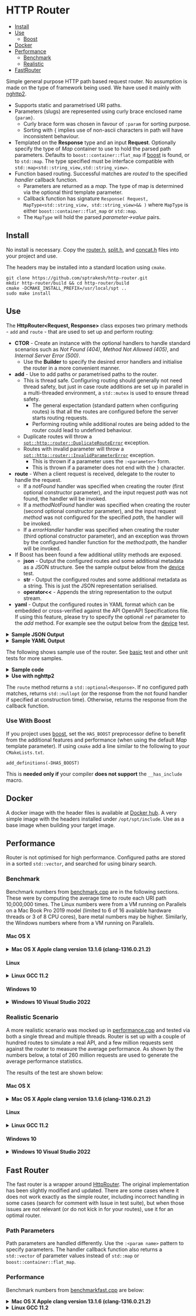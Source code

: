 # HTTP Router

* [Install](#install)
* [Use](#use)
  * [Boost](#use-with-boost) 
* [Docker](#docker)
* [Performance](#performance)
  * [Benchmark](#benchmark)
  * [Realistic](#realistic-scenario)
* [FastRouter](#fast-router)

Simple general purpose HTTP path based request router.  No assumption is made
on the type of framework being used.  We have used it mainly with
[nghttp2](https://www.nghttp2.org/documentation/libnghttp2_asio.html).
* Supports static and parametrised URI paths.
* Parameters (slugs) are represented using curly brace enclosed name `{param}`.
  * Curly brace form was chosen in favour of `:param` for sorting purpose.
  * Sorting with `{` implies use of non-ascii characters in path will have inconsistent behaviour.
* Templated on the **Response** type and an input **Request**.  Optionally
  specify the type of *Map* container to use to hold the parsed path parameters.
  Defaults to `boost::container::flat_map` if [boost](https://boost.org/) is found,
  or to `std::map`.  The type specified must be interface compatible with
  `std::map<std::string_view,std::string_view>`.
* Function based routing.  Successful matches are *routed* to the specified
  *handler* callback function.
  * Parameters are returned as a *map*.  The type of map is determined via the
    optional third template parameter.
  * Callback function has signature `Response( Request, MapType<std::string_view, std::string_view>&& )` 
    where `MapType` is either `boost::container::flat_map` or `std::map`.
  * The `MapType` will hold the parsed *parameter->value* pairs.

## Install
No install is necessary.  Copy the [router.h](src/router.h), [split.h](src/split.h),
and [concat.h](src/concat.h) files into your project and use.

The headers may be installed into a standard location using `cmake`.

```shell
git clone https://github.com/sptrakesh/http-router.git
mkdir http-router/build && cd http-router/build
cmake -DCMAKE_INSTALL_PREFIX=/usr/local/spt ..
sudo make install
```

## Use
The **HttpRouter<Request, Response>** class exposes two primary methods - 
`add` and `route` - that are used to set up and perform routing:
* **CTOR** - Create an instance with the optional handlers to handle standard
  scenarios such as *Not Found (404)*, *Method Not Allowed (405)*, and
  *Internal Server Error (500)*. 
  * Use the **Builder** to specify the desired error handlers and initialise the
    router in a more convenient manner.
* **add** - Use to add paths or parametrised paths to the router.
  * This is thread safe.  Configuring routing should generally not need
  thread safety, but just in case route additions are set up in parallel in a
  multi-threaded environment, a `std::mutex` is used to ensure thread safety.
    * The general expectation (standard pattern when configuring routes) is
      that all the routes are configured before the server starts routing requests.
    * Performing routing while additional routes are being added to the router
      could lead to undefined behaviour.
  * Duplicate routes will throw a [`spt::http::router::DuplicateRouteError`](src/error.h) exception.
  * Routes with invalid parameter will throw a [`spt::http::router::InvalidParameterError`](src/error.h) exception.
    * This is thrown if a parameter uses the `:<parameter>` form. 
    * This is thrown if a parameter does not end with the `}` character.
* **route** - When a client request is received, delegate to the router to handle
  the request.
  * If a *notFound* handler was specified when creating the router (first optional
    constructor parameter), and the input request *path* was not found, the
    handler will be invoked.
  * If a *methodNotFound* handler was specified when creating the router (second
    optional constructor parameter), and the input request *method* was not
    configured for the specified *path*, the handler will be invoked.
  * If a *errorHandler* handler was specified when creating the router (third
    optional constructor parameter), and an exception was thrown by the configured
    handler function for the *method:path*, the handler will be invoked.
* If Boost has been found a few additional utility methods are exposed.
  * **json** - Output the configured routes and some additional metadata as a
    JSON structure.  See the sample output below from the [device](test/device.cpp) test.
  * **str** - Output the configured routes and some additional metadata as a string.
  This is just the JSON representation serialised.
  * **operator<<** - Appends the string representation to the output stream.
* **yaml** - Output the configured routes in YAML format which can be embedded
  or cross-verified against the API OpenAPI Specifications file.  If using this
  feature, please try to specify the optional `ref` parameter to the *add* method.
  For example see the output below from the [device](test/device.cpp) test.

<details>
  <summary><strong>Sample JSON Output</strong></summary>

```json
{
  "paths": [
    {
      "path": "/device/sensor/",
      "methods": ["POST", "GET"]
    },
    {
      "path": "/device/sensor/count/references/{id}",
      "methods": ["GET"]
    },
    {
      "path": "/device/sensor/customer/code/{code}",
      "methods": ["GET"]
    },
    {
      "path": "/device/sensor/facility/id/{id}",
      "methods": ["GET"]
    },
    {
      "path": "/device/sensor/history/document/{id}",
      "methods": ["GET"]
    },
    {
      "path": "/device/sensor/history/summary/{id}",
      "methods": ["GET"]
    },
    {
      "path": "/device/sensor/id/{id}",
      "methods": ["PUT", "GET", "DELETE"]
    },
    {
      "path": "/device/sensor/identifier/{identifier}",
      "methods": ["GET"]
    },
    {
      "path": "/device/sensor/{property}/between/{start}/{end}",
      "methods": ["GET"]
    }
  ],
  "total": 9,
  "static": 1,
  "dynamic": 8
}
```
</details>
<details>
  <summary><strong>Sample YAML Output</strong></summary>

```yaml
paths:
  /device/sensor/:
    $ref: "./paths/sensor.yaml#/root"
  /device/sensor/count/references/{id}:
    $ref: "./paths/sensor.yaml#/refcount"
  /device/sensor/customer/code/{code}:
    $ref: "./paths/sensor.yaml#/customer"
  /device/sensor/facility/id/{id}:
    $ref: "./paths/sensor.yaml#/facility"
  /device/sensor/history/document/{id}:
    $ref: "./paths/sensor.yaml#/history/document"
  /device/sensor/history/summary/{id}:
    $ref: "./paths/sensor.yaml#/history/summary"
  /device/sensor/id/{id}:
    $ref: "./paths/sensor.yaml#/id"
  /device/sensor/identifier/{identifier}:
    $ref: "./paths/sensor.yaml#/identifier"
  /device/sensor/{property}/between/{start}/{end}:
    $ref: "./paths/sensor.yaml#/between"
```
</details>

The following shows sample use of the router.  See [basic](test/basic.cpp) test
and other unit tests for more samples.

<details>
  <summary><strong>Sample code</strong></summary>

```c++
#include <router/router.h>
// If your project uses boost and has not already included boost::json sources
#include <boost/json/src.hpp>

using namespace std::string_literals;
using namespace std::string_view_literals;

int main()
{
  struct Request
  {
    // pass whatever you need as user data
  } request;
  
  const auto method = "GET"sv;
  spt::http::router::HttpRouter<const Request&, bool> r;
  r.add( "POST"sv, "/device/sensor/"sv, []( const Request&, spt::http::router::HttpRouter<const Request&, bool>::MapType args )
    {
      assert( args.empty() );
      return true;
    } );
    r.add( method, "/device/sensor/"sv, []( const Request&, auto args )
    {
      assert( args.empty() );
      return true;
    } );
    r.add( "PUT"sv, "/device/sensor/id/{id}"sv, []( const Request&, auto args )
    {
      assert( args.size() == 1 );
      assert( args.contains( "id"sv ) );
      return true;
    } );
    r.add( method, "/device/sensor/id/{id}"sv, []( const Request&, auto args )
    {
      assert( args.size() == 1 );
      assert( args.contains( "id"sv ) );
      return true;
    } );
    r.add( method, "/device/sensor/identifier/{identifier}"sv, []( const Request&, auto args )
    {
      assert( args.size() == 1 );
      assert( args.contains( "identifier"sv ) );
      return true;
    } );
    r.add( method, "/device/sensor/customer/code/{code}"sv, []( const Request&, auto args )
    {
      assert( args.size() == 1 );
      assert( args.contains( "code"sv ) );
      return true;
    } );
    r.add( method, "/device/sensor/facility/id/{id}"sv, []( const Request&, auto args )
    {
      assert( args.size() == 1 );
      assert( args.contains( "id"sv ) );
      return true;
    } );
    r.add( method, "/device/sensor/count/references/{id}"sv, []( const Request&, auto args )
    {
      assert( args.size() == 1 );
      assert( args.contains( "id"sv ) );
      return true;
    } );
    r.add( method, "/device/sensor/history/summary/{id}"sv, []( const Request&, auto args )
    {
      assert( args.size() == 1 );
      assert( args.contains( "id"sv ) );
      return true;
    } );
    r.add( method, "/device/sensor/history/document/{id}"sv, []( const Request&, auto args )
    {
      assert( args.size() == 1 );
      assert( args.contains( "id"sv ) );
      return true;
    } );
    r.add( method, "/device/sensor/{property}/between/{start}/{end}"sv, []( const Request&, auto args )
    {
      assert( args.size() == 3 );
      assert( args.contains( "property"sv ) );
      assert( args.contains( "start"sv ) );
      assert( args.contains( "end"sv ) );
      return true;
    } );
  
  std::vector<std::string> urls = 
      {
        "/device/sensor/"s,
        "/device/sensor/id/6230f3069e7c9be9ff4b78a1"s, // id=6230f3069e7c9be9ff4b78a1
        "/device/sensor/identifier/Integration Test Identifier"s, // identifier=Integration Test Identifier
        "/device/sensor/customer/code/int-test"s, // code=int-test
        "/device/sensor/history/summary/6230f3069e7c9be9ff4b78a1"s, // id=6230f3069e7c9be9ff4b78a1
        "/device/sensor/history/document/6230f3069e7c9be9ff4b78a1"s, // id=6230f3069e7c9be9ff4b78a1
        "/device/sensor/count/references/6230f3069e7c9be9ff4b78a1"s, // id=6230f3069e7c9be9ff4b78a1
        "/device/sensor/created/between/2022-03-14T20:11:50.620Z/2022-03-16T20:11:50.620Z"s, // property=created, start=2022-03-14T20:11:50.620Z, end=2022-03-16T20:11:50.620Z
      };
  for ( auto&& url : urls )
  {
    auto resp = r.route( "GET"sv, url, request );
    assert( resp );
    assert( *resp );
  }
  
  auto resp = r.route( "PUT"sv, "/device/sensor/"sv );
  assert( resp );
  assert( !*resp ); // PUT not configured
  
  resp = r.route( "POST"sv, "/device/sensor/history/document/{id}"sv );
  assert( resp );
  assert( !*resp ); // POST not configured
  
  try
  {
    r.add( "PUT"sv, "/device/sensor/id/{id}"sv, []( const Request&, auto args ) { return true; } );
  }
  catch ( const spt::http::router::DuplicateRouteError& e )
  {
    // Will be caught as we registered the same route earlier
    std::cerr << e.what() << '\n';
  }
}
```
</details>

<details>
  <summary><strong>Use with nghttp2</strong></summary>

```c++
#include <nghttp2/asio_http2_server.h>
#include <log/NanoLog.h>
#include <router/router.h>

int main()
{
  struct Request
  {
    explicit Request( const nghttp2::asio_http2::server::request& req ) :
      header{ req.header() }, method{ req.method() },
      path{ req.uri().path }, query{ req.uri().raw_query } {}
      
    nghttp2::asio_http2::header_map header;
    std::string method;
    std::string path;
    std::string query;
    std::shared_ptr<std::string> body{ nullptr };
  };
  
  struct Response
  {
    nghttp2::asio_http2::header_map headers;
    std::string body{ "{}" };
    uint16_t status{ 200 };
    bool compressed{ false };
  };
  
  auto const error404 = []( const Request&, spt::http::router::HttpRouter<const Request&, Response>::MapType ) -> Response
  {
    auto json = R"({"code": 404, "cause": "Not Found"})"s;
    auto headers = nghttp2::asio_http2::header_map{
      { "Access-Control-Allow-Origin", { "*", false} },
      { "Access-Control-Allow-Methods", { "DELETE,GET,OPTIONS,POST,PUT", false } },
      { "Access-Control-Allow-Headers", { "*, authorization", false } },
      { "content-type", { "application/json; charset=utf-8", false } },
      { "content-length", { std::to_string( json.size() ), false } }
    };
    return { std::move( headers ), std::move( json ), 404, false }
  }
  
  auto const error405 - []( const Request&, spt::http::router::HttpRouter<const Request&, Response>::MapType ) -> Response
  {
    auto json = R"({"code": 405, "cause": "Method Not Allowed"})"s;
    auto headers = nghttp2::asio_http2::header_map{
      { "Access-Control-Allow-Origin", { "*", false} },
      { "Access-Control-Allow-Methods", { "DELETE,GET,OPTIONS,POST,PUT", false } },
      { "Access-Control-Allow-Headers", { "*, authorization", false } },
      { "content-type", { "application/json; charset=utf-8", false } },
      { "content-length", { std::to_string( json.size() ), false } }
    };
    return { std::move( headers ), std::move( json ), 405, false }
  }
  
  auto router = spt::http::router::HttpRouter<const Request&, Response>::Builder{}.
    withNotFound( error404 ).withMethodNotAllowed( error405 ).build();
  // set up router as in above sample
  nghttp2::asio_http2::server::http2 server;
  server.num_threads( 8 );
  
  server.handle( "/", [&router](const nghttp2::asio_http2::server::request& req,
        const nghttp2::asio_http2::server::response& res)
  {
    auto request = Request{ req };
    auto response = router.route( request.method, request.path, request );
    assert( response );
    res.write_head( response->status, response->headers );
    res.end( std::move( response->body ) );
  });
  
  boost::system::error_code ec;
  if ( server.listen_and_serve( ec, "0.0.0.0", port, true ) )
  {
    LOG_CRIT << "error: " << ec.message();
    return 1;
  }
}
```

</details>

The `route` method returns a `std::optional<Response>`.  If no configured path
matches, returns `std::nullopt` (or the response from the not found handler if
specified at construction time).  Otherwise, returns the response from the
callback function.

### Use With Boost
If you project uses [boost](https://boost.org/), set the `HAS_BOOST` preprocessor
define to benefit from the additional features and performance (when using the
default *Map* template parameter).  If using `cmake` add a line similar to the 
following to your `CMakeLists.txt`.

```shell
add_definitions(-DHAS_BOOST)
```

This is **needed only if** your compiler **does not support** the `__has_include` macro.

## Docker
A docker image with the header files is available at [Docker hub](https://hub.docker.com/repository/docker/sptrakesh/http-router).
A very simple image with the headers installed under `/opt/spt/include`.  Use
as a base image when building your target image.

## Performance
Router is not optimised for high performance.  Configured paths are stored in
a sorted `std::vector`, and searched for using binary search.

### Benchmark
Benchmark numbers from [benchmark.cpp](performance/benchmark.cpp) are in the following sections.
These were by computing the average time to route each URI path 10,000,000 times.
The Linux numbers were from a VM running on Parallels on a Mac Book Pro 2019 model
(limited to 6 of 16 available hardware threads or 3 of 8 CPU cores), bare metal
numbers may be higher. Similarly, the Windows numbers where from a VM running on Parallels.

#### Mac OS X
<details>
  <summary><strong>Mac OS X Apple clang version 13.1.6 (clang-1316.0.21.2)</strong></summary>

**With std::map**
```shell
[3.38868 million req/sec] for URL: /service/candy/lollipop
[4.25894 million req/sec] for URL: /service/candy/gum
[3.47947 million req/sec] for URL: /service/candy/seg_råtta
[4.30478 million req/sec] for URL: /service/candy/lakrits
[21.0084 million req/sec] for URL: /service/shutdown
[31.4465 million req/sec] for URL: /
[5.40249 million req/sec] for URL: /some_file.html
[5.22193 million req/sec] for URL: /another_file.jpeg
Checksum: 80000000
```

**With boost::container::flat_map**
```shell
[3.99361 million req/sec] for URL: /service/candy/lollipop
[5.29942 million req/sec] for URL: /service/candy/gum
[4.04694 million req/sec] for URL: /service/candy/seg_råtta
[5.21648 million req/sec] for URL: /service/candy/lakrits
[28.9017 million req/sec] for URL: /service/shutdown
[45.6621 million req/sec] for URL: /
[6.10128 million req/sec] for URL: /some_file.html
[5.9312 million req/sec] for URL: /another_file.jpeg
Checksum: 80000000
```
</details>

#### Linux
<details>
  <summary><strong>Linux GCC 11.2</strong></summary>

**With std::map**
```shell
[5.98802 million req/sec] for URL: /service/candy/lollipop
[6.44745 million req/sec] for URL: /service/candy/gum
[6.2461 million req/sec] for URL: /service/candy/seg_råtta
[6.35324 million req/sec] for URL: /service/candy/lakrits
[21.2314 million req/sec] for URL: /service/shutdown
[28.5714 million req/sec] for URL: /
[8.16993 million req/sec] for URL: /some_file.html
[6.93963 million req/sec] for URL: /another_file.jpeg
Checksum: 80000000
```

**With boost::container::flat_map**
```shell
[8.59845 million req/sec] for URL: /service/candy/lollipop
[8.78735 million req/sec] for URL: /service/candy/gum
[8.05153 million req/sec] for URL: /service/candy/seg_råtta
[8.48896 million req/sec] for URL: /service/candy/lakrits
[22.2717 million req/sec] for URL: /service/shutdown
[30.4878 million req/sec] for URL: /
[11.8765 million req/sec] for URL: /some_file.html
[9.37207 million req/sec] for URL: /another_file.jpeg
Checksum: 80000000
```
</details>

#### Windows 10
<details>
  <summary><strong>Windows 10 Visual Studio 2022</strong></summary>

```shell
[2.89771 million req/sec] for URL: /service/candy/lollipop
[2.89603 million req/sec] for URL: /service/candy/gum
[2.88934 million req/sec] for URL: /service/candy/seg_råtta
[2.90444 million req/sec] for URL: /service/candy/lakrits
[6.32511 million req/sec] for URL: /service/shutdown
[9.40734 million req/sec] for URL: /
[3.8835 million req/sec] for URL: /some_file.html
[3.13676 million req/sec] for URL: /another_file.jpeg
Checksum: 80000000
```

</details>

### Realistic Scenario
A more realistic scenario was mocked up in [performance.cpp](performance/performance.cpp)
and tested via both a single thread and multiple threads. Router is set up with
a couple of hundred routes to simulate a real API, and a few million requests
sent against the router to measure the average performance.  As shown by the
numbers below, a total of 260 million requests are used to generate the average
performance statistics.

The results of the test are shown below:

#### Mac OS X
<details>
  <summary><strong>Mac OS X Apple clang version 13.1.6 (clang-1316.0.21.2)</strong></summary>

**With std::map**
```shell
Single thread - [2.42359 million req/sec]
Total urls routed: 260000000 in 107 seconds.

10 threads - [13.4848 million req/sec]
Total urls routed: 260000000 in 19 seconds.
```

**With boost::container::flat_map**
```shell
Single thread - [2.812 million req/sec]
Total urls routed: 260000000 in 92 seconds.

10 threads - [14.638 million req/sec]
Total urls routed: 260000000 in 17 seconds.
```
</details>

#### Linux
<details>
  <summary><strong>Linux GCC 11.2</strong></summary>

**With std::map**
```shell
Single thread - [4.06155 million req/sec]
Total urls routed: 260000000 in 64 seconds.

10 threads - [18.4738 million req/sec]
Total urls routed: 260000000 in 14 seconds.
```

**With boost::container::flat_map**
```shell
Single thread - [4.84677 million req/sec]
Total urls routed: 260000000 in 53 seconds.

10 threads - [22.0115 million req/sec]
Total urls routed: 260000000 in 11 seconds.
```
</details>

#### Windows 10
<details>
  <summary><strong>Windows 10 Visual Studio 2022</strong></summary>

```shell
Single thread - [2.02653 million req/sec]
Total urls routed: 260000000 in 128 seconds.

10 threads - [9.21953 million req/sec]
Total urls routed: 260000000 in 28 seconds.
```
</details>

## Fast Router
The fast router is a wrapper around [HttpRouter](https://github.com/killvxk/HttpRouter).
The original implementation has been slightly modified and updated.  There are
some cases where it does not work exactly as the simple router, including incorrect
handling in some cases (search for comment with Issue in test suite), but when
those issues are not relevant (or do not kick in for your routes), use it for
an optimal router.

### Path Parameters
Path parameters are handled differently.  Use the `:<param name>` pattern to
specify parameters.  The handler callback function also returns a `std::vector`
of parameter values instead of `std::map` or `boost::container::flat_map`.

### Performance
Benchmark numbers from [benchmarkfast.cpp](performance/benchmarkfast.cpp) are below:

<details>
  <summary><strong>Mac OS X Apple clang version 13.1.6 (clang-1316.0.21.2)</strong></summary>

```shell
[7.8125 million req/sec] for URL: /service/candy/lollipop
[15.4083 million req/sec] for URL: /service/candy/gum
[8.19001 million req/sec] for URL: /service/candy/seg_råtta
[8.16993 million req/sec] for URL: /service/candy/lakrits
[15.5763 million req/sec] for URL: /service/shutdown
[21.4133 million req/sec] for URL: /
[20.9205 million req/sec] for URL: /some_file.html
[21.8341 million req/sec] for URL: /another_file.jpeg
```
</details>

<details>
  <summary><strong>Linux GCC 11.2</strong></summary>

```shell
[16.2338 million req/sec] for URL: /service/candy/lollipop
[15.3139 million req/sec] for URL: /service/candy/gum
[17.3611 million req/sec] for URL: /service/candy/seg_råtta
[17.2414 million req/sec] for URL: /service/candy/lakrits
[17.452 million req/sec] for URL: /service/shutdown
[33.557 million req/sec] for URL: /
[21.9298 million req/sec] for URL: /some_file.html
[22.2717 million req/sec] for URL: /another_file.jpe
```
</details>